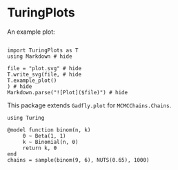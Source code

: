 # TuringPlots

An example plot:

```@setup tutorial
```

```@eval
import TuringPlots as T
using Markdown # hide

file = "plot.svg" # hide
T.write_svg(file, # hide
T.example_plot()
) # hide
Markdown.parse("![Plot]($file)") # hide
```

This package extends `Gadfly.plot` for `MCMCChains.Chains`.

```@example tutorial
using Turing

@model function binom(n, k)
     θ ~ Beta(1, 1)
     k ~ Binomial(n, θ) 
     return k, θ
end
chains = sample(binom(9, 6), NUTS(0.65), 1000)
```
